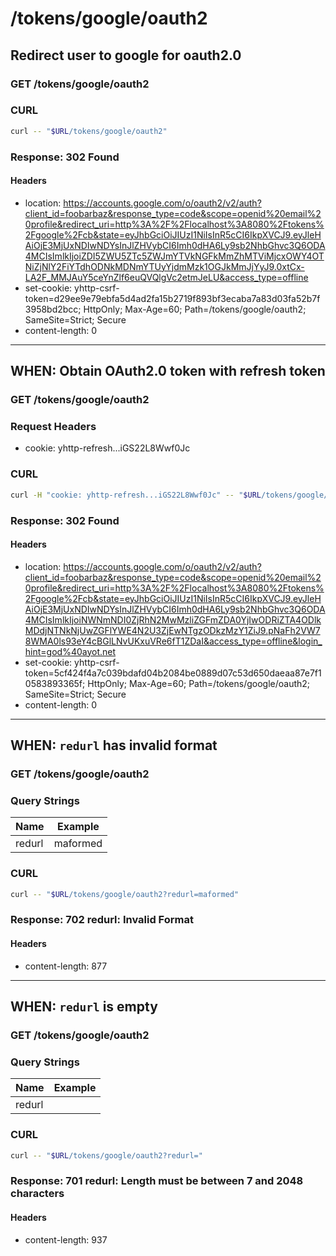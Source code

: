 # /tokens/google/oauth2

## Redirect user to google for oauth2.0

### GET /tokens/google/oauth2

### CURL

```bash
curl -- "$URL/tokens/google/oauth2"
```

### Response: 302 Found

#### Headers

* location: https://accounts.google.com/o/oauth2/v2/auth?client_id=foobarbaz&response_type=code&scope=openid%20email%20profile&redirect_uri=http%3A%2F%2Flocalhost%3A8080%2Ftokens%2Fgoogle%2Fcb&state=eyJhbGciOiJIUzI1NiIsInR5cCI6IkpXVCJ9.eyJleHAiOjE3MjUxNDIwNDYsInJlZHVybCI6Imh0dHA6Ly9sb2NhbGhvc3Q6ODA4MCIsImlkIjoiZDI5ZWU5ZTc5ZWJmYTVkNGFkMmZhMTViMjcxOWY4OTNiZjNlY2FiYTdhODNkMDNmYTUyYjdmMzk1OGJkMmJjYyJ9.0xtCx-LA2F_MMJAuY5ceYnZlf6euQVQlgVc2etmJeLU&access_type=offline
* set-cookie: yhttp-csrf-token=d29ee9e79ebfa5d4ad2fa15b2719f893bf3ecaba7a83d03fa52b7f3958bd2bcc; HttpOnly; Max-Age=60; Path=/tokens/google/oauth2; SameSite=Strict; Secure
* content-length: 0

---

## WHEN: Obtain OAuth2.0 token with refresh token

### GET /tokens/google/oauth2

### Request Headers

* cookie: yhttp-refresh...iGS22L8Wwf0Jc

### CURL

```bash
curl -H "cookie: yhttp-refresh...iGS22L8Wwf0Jc" -- "$URL/tokens/google/oauth2"
```

### Response: 302 Found

#### Headers

* location: https://accounts.google.com/o/oauth2/v2/auth?client_id=foobarbaz&response_type=code&scope=openid%20email%20profile&redirect_uri=http%3A%2F%2Flocalhost%3A8080%2Ftokens%2Fgoogle%2Fcb&state=eyJhbGciOiJIUzI1NiIsInR5cCI6IkpXVCJ9.eyJleHAiOjE3MjUxNDIwNDYsInJlZHVybCI6Imh0dHA6Ly9sb2NhbGhvc3Q6ODA4MCIsImlkIjoiNWNmNDI0ZjRhN2MwMzliZGFmZDA0YjIwODRiZTA4ODlkMDdjNTNkNjUwZGFlYWE4N2U3ZjEwNTgzODkzMzY1ZiJ9.pNaFh2VW78WMA0ls93eY4cBGlLNvUKxuVRe6fT1ZDaI&access_type=offline&login_hint=god%40ayot.net
* set-cookie: yhttp-csrf-token=5cf424f4a7c039bdafd04b2084be0889d07c53d650daeaa87e7f10583893365f; HttpOnly; Max-Age=60; Path=/tokens/google/oauth2; SameSite=Strict; Secure
* content-length: 0

---

## WHEN: `redurl` has invalid format

### GET /tokens/google/oauth2

### Query Strings

Name | Example
--- | ---
redurl | maformed

### CURL

```bash
curl -- "$URL/tokens/google/oauth2?redurl=maformed"
```

### Response: 702 redurl: Invalid Format

#### Headers

* content-length: 877

---

## WHEN: `redurl` is empty

### GET /tokens/google/oauth2

### Query Strings

Name | Example
--- | ---
redurl | 

### CURL

```bash
curl -- "$URL/tokens/google/oauth2?redurl="
```

### Response: 701 redurl: Length must be between 7 and 2048 characters

#### Headers

* content-length: 937

